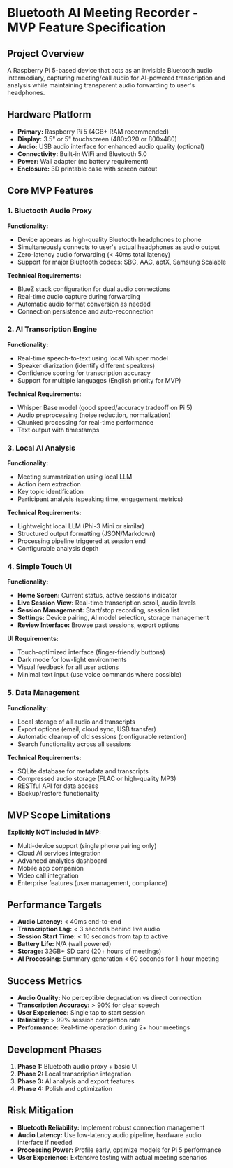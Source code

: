 # Bluetooth AI Meeting Recorder - MVP Feature Specification

## Project Overview
A Raspberry Pi 5-based device that acts as an invisible Bluetooth audio intermediary, capturing meeting/call audio for AI-powered transcription and analysis while maintaining transparent audio forwarding to user's headphones.

## Hardware Platform
- **Primary:** Raspberry Pi 5 (4GB+ RAM recommended)
- **Display:** 3.5" or 5" touchscreen (480x320 or 800x480)
- **Audio:** USB audio interface for enhanced audio quality (optional)
- **Connectivity:** Built-in WiFi and Bluetooth 5.0
- **Power:** Wall adapter (no battery requirement)
- **Enclosure:** 3D printable case with screen cutout

## Core MVP Features

### 1. Bluetooth Audio Proxy
**Functionality:**
- Device appears as high-quality Bluetooth headphones to phone
- Simultaneously connects to user's actual headphones as audio output
- Zero-latency audio forwarding (< 40ms total latency)
- Support for major Bluetooth codecs: SBC, AAC, aptX, Samsung Scalable

**Technical Requirements:**
- BlueZ stack configuration for dual audio connections
- Real-time audio capture during forwarding
- Automatic audio format conversion as needed
- Connection persistence and auto-reconnection

### 2. AI Transcription Engine
**Functionality:**
- Real-time speech-to-text using local Whisper model
- Speaker diarization (identify different speakers)
- Confidence scoring for transcription accuracy
- Support for multiple languages (English priority for MVP)

**Technical Requirements:**
- Whisper Base model (good speed/accuracy tradeoff on Pi 5)
- Audio preprocessing (noise reduction, normalization)
- Chunked processing for real-time performance
- Text output with timestamps

### 3. Local AI Analysis
**Functionality:**
- Meeting summarization using local LLM
- Action item extraction
- Key topic identification
- Participant analysis (speaking time, engagement metrics)

**Technical Requirements:**
- Lightweight local LLM (Phi-3 Mini or similar)
- Structured output formatting (JSON/Markdown)
- Processing pipeline triggered at session end
- Configurable analysis depth

### 4. Simple Touch UI
**Functionality:**
- **Home Screen:** Current status, active sessions indicator
- **Live Session View:** Real-time transcription scroll, audio levels
- **Session Management:** Start/stop recording, session list
- **Settings:** Device pairing, AI model selection, storage management
- **Review Interface:** Browse past sessions, export options

**UI Requirements:**
- Touch-optimized interface (finger-friendly buttons)
- Dark mode for low-light environments
- Visual feedback for all user actions
- Minimal text input (use voice commands where possible)

### 5. Data Management
**Functionality:**
- Local storage of all audio and transcripts
- Export options (email, cloud sync, USB transfer)
- Automatic cleanup of old sessions (configurable retention)
- Search functionality across all sessions

**Technical Requirements:**
- SQLite database for metadata and transcripts
- Compressed audio storage (FLAC or high-quality MP3)
- RESTful API for data access
- Backup/restore functionality

## MVP Scope Limitations
**Explicitly NOT included in MVP:**
- Multi-device support (single phone pairing only)
- Cloud AI services integration
- Advanced analytics dashboard
- Mobile app companion
- Video call integration
- Enterprise features (user management, compliance)

## Performance Targets
- **Audio Latency:** < 40ms end-to-end
- **Transcription Lag:** < 3 seconds behind live audio
- **Session Start Time:** < 10 seconds from tap to active
- **Battery Life:** N/A (wall powered)
- **Storage:** 32GB+ SD card (20+ hours of meetings)
- **AI Processing:** Summary generation < 60 seconds for 1-hour meeting

## Success Metrics
- **Audio Quality:** No perceptible degradation vs direct connection
- **Transcription Accuracy:** > 90% for clear speech
- **User Experience:** Single tap to start session
- **Reliability:** > 99% session completion rate
- **Performance:** Real-time operation during 2+ hour meetings

## Development Phases
1. **Phase 1:** Bluetooth audio proxy + basic UI
2. **Phase 2:** Local transcription integration
3. **Phase 3:** AI analysis and export features
4. **Phase 4:** Polish and optimization

## Risk Mitigation
- **Bluetooth Reliability:** Implement robust connection management
- **Audio Latency:** Use low-latency audio pipeline, hardware audio interface if needed
- **Processing Power:** Profile early, optimize models for Pi 5 performance
- **User Experience:** Extensive testing with actual meeting scenarios